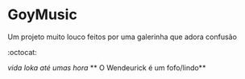 GoyMusic
========

Um projeto muito louco feitos por uma galerinha que adora confusão

:octocat:

*vida loka até umas hora*
** O Wendeurick é um fofo/lindo**
